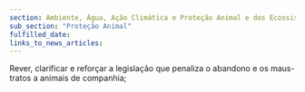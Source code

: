 ```yaml
---
section: Ambiente, Água, Ação Climática e Proteção Animal e dos Ecossistemas
sub_section: "Proteção Animal"
fulfilled_date:
links_to_news_articles:
---
```


Rever, clarificar e reforçar a legislação que penaliza o abandono e os maus-tratos a animais de companhia;